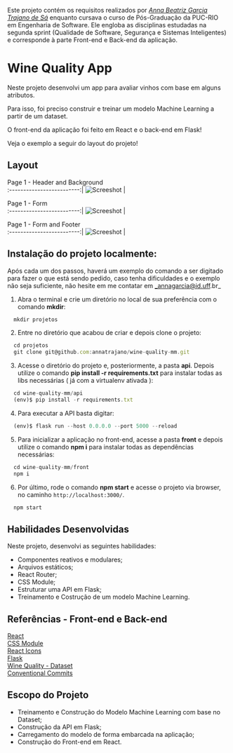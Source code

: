 Este projeto contém os requisitos realizados por _[Anna Beatriz Garcia Trajano de Sá](www.linkedin.com/in/anna-beatriz-trajano-de-sá)_ enquanto cursava o curso de Pós-Graduação da PUC-RIO em Engenharia de Software. Ele engloba as disciplinas estudadas na segunda sprint (Qualidade de Software, Segurança e Sistemas Inteligentes) e corresponde à parte Front-end e Back-end da aplicação.

# Wine Quality App

Neste projeto desenvolvi um app para avaliar vinhos com base em alguns atributos.

Para isso, foi preciso construir e treinar um modelo Machine Learning a partir de um dataset.

O front-end da aplicação foi feito em React e o back-end em Flask!

Veja o exemplo a seguir do layout do projeto!

## Layout

Page 1 - Header and Background            
:-------------------------:|
![Screeshot](./public/images/img-1.png)  |

Page 1 - Form              
:-------------------------:|
![Screeshot](./public/images/img-2.png)  |

Page 1 - Form and Footer            
:-------------------------:|
![Screeshot](./public/images/img-3.png)  |

 
## Instalação do projeto localmente:
 
Após cada um dos passos, haverá um exemplo do comando a ser digitado para fazer o que está sendo pedido, caso tenha dificuldades e o exemplo não seja suficiente, não hesite em me contatar em _annagarcia@id.uff.br_ 

1. Abra o terminal e crie um diretório no local de sua preferência com o comando **mkdir**:
```javascript
  mkdir projetos
```

2. Entre no diretório que acabou de criar e depois clone o projeto:
```javascript
  cd projetos
  git clone git@github.com:annatrajano/wine-quality-mm.git
```

3. Acesse o diretório do projeto e, posteriormente, a pasta **api**. Depois utilize o comando **pip install -r requirements.txt** para instalar todas as libs necessárias ( já com a virtualenv ativada ):
```javascript
  cd wine-quality-mm/api
  (env)$ pip install -r requirements.txt
```

4. Para executar a API  basta digitar:
```javascript
  (env)$ flask run --host 0.0.0.0 --port 5000 --reload
```

5. Para inicializar a aplicação no front-end, acesse a pasta **front** e depois utilize o comando **npm i** para instalar todas as dependências necessárias:
```javascript
  cd wine-quality-mm/front
  npm i
```

6. Por último, rode o comando **npm start** e acesse o projeto via browser, no caminho `http://localhost:3000/`.
```javascript
  npm start
```

## Habilidades Desenvolvidas

Neste projeto, desenvolvi as seguintes habilidades:

 - Componentes reativos e modulares;
 - Arquivos estáticos;
 - React Router;
 - CSS Module;
 - Estruturar uma API em Flask;
 - Treinamento e Costrução de um modelo Machine Learning.
 
 ## Referências - Front-end e Back-end
 [React](https://legacy.reactjs.org/docs/getting-started.html)<br>
 [CSS Module](https://blog.logrocket.com/a-deep-dive-into-css-modules/)<br>
 [React Icons](https://react-icons.github.io/react-icons/)<br>
 [Flask](https://flask.palletsprojects.com/en/2.3.x/quickstart/)<br>
 [Wine Quality - Dataset](https://archive.ics.uci.edu/dataset/186/wine+quality)<br>
 [Conventional Commits](https://gist.github.com/qoomon/5dfcdf8eec66a051ecd85625518cfd13)<br>


## Escopo do Projeto

 - Treinamento e Construção do Modelo Machine Learning com base no Dataset;
 - Construção da API em Flask;
 - Carregamento do modelo de forma embarcada na aplicação;
 - Construção do Front-end em React.
